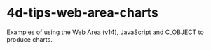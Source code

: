 4d-tips-web-area-charts
=======================

Examples of using the Web Area (v14), JavaScript and C_OBJECT to produce charts.
